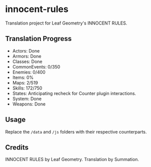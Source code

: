 # innocent-rules
Translation project for Leaf Geometry's INNOCENT RULES.

## Translation Progress
- Actors: Done
- Armors: Done
- Classes: Done
- CommonEvents: 0/350
- Enemies: 0/400
- Items: 0%
- Maps: 2/519
- Skills: 172/750
- States: Anticipating recheck for Counter plugin interactions.
- System: Done
- Weapons: Done

## Usage
Replace the `/data` and `/js` folders with their respective counterparts.

## Credits
INNOCENT RULES by Leaf Geometry.
Translation by Summation.
